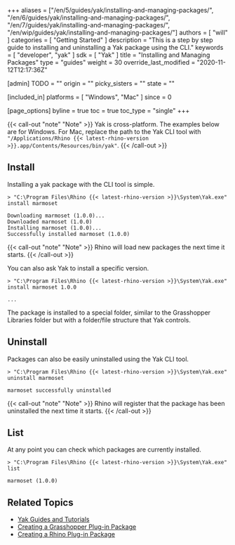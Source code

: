 +++
aliases = ["/en/5/guides/yak/installing-and-managing-packages/", "/en/6/guides/yak/installing-and-managing-packages/", "/en/7/guides/yak/installing-and-managing-packages/", "/en/wip/guides/yak/installing-and-managing-packages/"]
authors = [ "will" ]
categories = [ "Getting Started" ]
description = "This is a step by step guide to installing and uninstalling a Yak package using the CLI."
keywords = [ "developer", "yak" ]
sdk = [ "Yak" ]
title = "Installing and Managing Packages"
type = "guides"
weight = 30
override_last_modified = "2020-11-12T12:17:36Z"

[admin]
TODO = ""
origin = ""
picky_sisters = ""
state = ""

[included_in]
platforms = [ "Windows", "Mac" ]
since = 0

[page_options]
byline = true
toc = true
toc_type = "single"
+++

{{< call-out "note" "Note" >}}
Yak is cross-platform. The examples below are for Windows. For Mac, replace the path to the Yak CLI tool with <code>"/Applications/Rhino {{< latest-rhino-version >}}.app/Contents/Resources/bin/yak"</code>.
{{< /call-out >}}



## Install

Installing a yak package with the CLI tool is simple.

```commandline
> "C:\Program Files\Rhino {{< latest-rhino-version >}}\System\Yak.exe" install marmoset

Downloading marmoset (1.0.0)...
Downloaded marmoset (1.0.0)
Installing marmoset (1.0.0)...
Successfully installed marmoset (1.0.0)
```

{{< call-out "note" "Note" >}}
Rhino will load new packages the next time it starts.
{{< /call-out >}}

You can also ask Yak to install a specific version.

```commandline
> "C:\Program Files\Rhino {{< latest-rhino-version >}}\System\Yak.exe" install marmoset 1.0.0

...
```

The package is installed to a special folder, similar to the Grasshopper Libraries folder but with a folder/file structure that Yak controls.


## Uninstall

Packages can also be easily uninstalled using the Yak CLI tool.

```commandline
> "C:\Program Files\Rhino {{< latest-rhino-version >}}\System\Yak.exe" uninstall marmoset

marmoset successfully uninstalled
```

{{< call-out "note" "Note" >}}
Rhino will register that the package has been uninstalled
the next time it starts.
{{< /call-out >}}


## List

At any point you can check which packages are currently installed.

```commandline
> "C:\Program Files\Rhino {{< latest-rhino-version >}}\System\Yak.exe" list

marmoset (1.0.0)
```

## Related Topics

- [Yak Guides and Tutorials](/guides/yak/)
- [Creating a Grasshopper Plug-in Package](/guides/yak/creating-a-grasshopper-plugin-package/)
- [Creating a Rhino Plug-in Package](/guides/yak/creating-a-rhino-plugin-package/)
